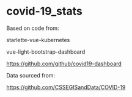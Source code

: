 # covid-19_stats


Based on code from:

starlette-vue-kubernetes

vue-light-bootstrap-dashboard

https://github.com/github/covid19-dashboard

Data sourced from:

https://github.com/CSSEGISandData/COVID-19

